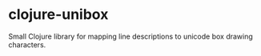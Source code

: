 # clojure-unibox
Small Clojure library for mapping line descriptions to unicode box drawing characters.
